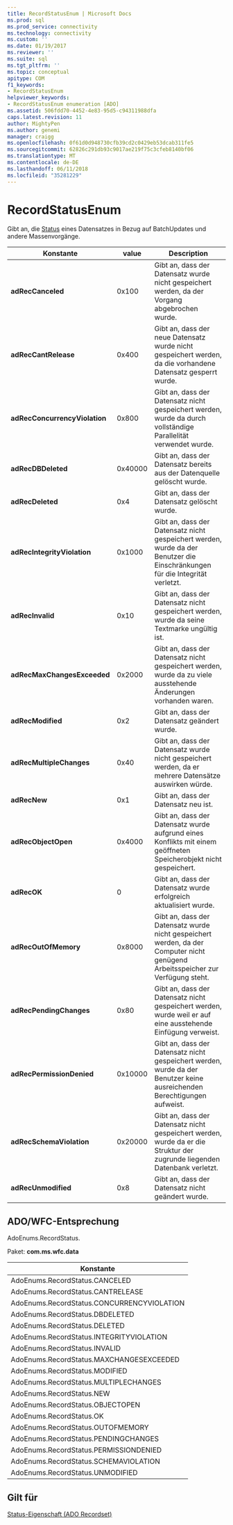 ```yaml
---
title: RecordStatusEnum | Microsoft Docs
ms.prod: sql
ms.prod_service: connectivity
ms.technology: connectivity
ms.custom: ''
ms.date: 01/19/2017
ms.reviewer: ''
ms.suite: sql
ms.tgt_pltfrm: ''
ms.topic: conceptual
apitype: COM
f1_keywords:
- RecordStatusEnum
helpviewer_keywords:
- RecordStatusEnum enumeration [ADO]
ms.assetid: 506fdd70-4452-4e83-95d5-c94311988dfa
caps.latest.revision: 11
author: MightyPen
ms.author: genemi
manager: craigg
ms.openlocfilehash: 0f61d0d948730cfb39cd2c0429eb53dcab311fe5
ms.sourcegitcommit: 62826c291db93c9017ae219f75c3cfeb8140bf06
ms.translationtype: MT
ms.contentlocale: de-DE
ms.lasthandoff: 06/11/2018
ms.locfileid: "35281229"
---
```

# <a name="recordstatusenum"></a>RecordStatusEnum
Gibt an, die [Status](../../../ado/reference/ado-api/status-property-ado-recordset.md) eines Datensatzes in Bezug auf BatchUpdates und andere Massenvorgänge.  
  
|Konstante|value|Description|  
|--------------|-----------|-----------------|  
|**adRecCanceled**|0x100|Gibt an, dass der Datensatz wurde nicht gespeichert werden, da der Vorgang abgebrochen wurde.|  
|**adRecCantRelease**|0x400|Gibt an, dass der neue Datensatz wurde nicht gespeichert werden, da die vorhandene Datensatz gesperrt wurde.|  
|**adRecConcurrencyViolation**|0x800|Gibt an, dass der Datensatz nicht gespeichert werden, wurde da durch vollständige Parallelität verwendet wurde.|  
|**adRecDBDeleted**|0x40000|Gibt an, dass der Datensatz bereits aus der Datenquelle gelöscht wurde.|  
|**adRecDeleted**|0x4|Gibt an, dass der Datensatz gelöscht wurde.|  
|**adRecIntegrityViolation**|0x1000|Gibt an, dass der Datensatz nicht gespeichert werden, wurde da der Benutzer die Einschränkungen für die Integrität verletzt.|  
|**adRecInvalid**|0x10|Gibt an, dass der Datensatz nicht gespeichert werden, wurde da seine Textmarke ungültig ist.|  
|**adRecMaxChangesExceeded**|0x2000|Gibt an, dass der Datensatz nicht gespeichert werden, wurde da zu viele ausstehende Änderungen vorhanden waren.|  
|**adRecModified**|0x2|Gibt an, dass der Datensatz geändert wurde.|  
|**adRecMultipleChanges**|0x40|Gibt an, dass der Datensatz wurde nicht gespeichert werden, da er mehrere Datensätze auswirken würde.|  
|**adRecNew**|0x1|Gibt an, dass der Datensatz neu ist.|  
|**adRecObjectOpen**|0x4000|Gibt an, dass der Datensatz wurde aufgrund eines Konflikts mit einem geöffneten Speicherobjekt nicht gespeichert.|  
|**adRecOK**|0|Gibt an, dass der Datensatz wurde erfolgreich aktualisiert wurde.|  
|**adRecOutOfMemory**|0x8000|Gibt an, dass der Datensatz wurde nicht gespeichert werden, da der Computer nicht genügend Arbeitsspeicher zur Verfügung steht.|  
|**adRecPendingChanges**|0x80|Gibt an, dass der Datensatz nicht gespeichert werden, wurde weil er auf eine ausstehende Einfügung verweist.|  
|**adRecPermissionDenied**|0x10000|Gibt an, dass der Datensatz nicht gespeichert werden, wurde da der Benutzer keine ausreichenden Berechtigungen aufweist.|  
|**adRecSchemaViolation**|0x20000|Gibt an, dass der Datensatz nicht gespeichert werden, wurde da er die Struktur der zugrunde liegenden Datenbank verletzt.|  
|**adRecUnmodified**|0x8|Gibt an, dass der Datensatz nicht geändert wurde.|  
  
## <a name="adowfc-equivalent"></a>ADO/WFC-Entsprechung  
 AdoEnums.RecordStatus.  
  
 Paket: **com.ms.wfc.data**  
  
|Konstante|  
|--------------|  
|AdoEnums.RecordStatus.CANCELED|  
|AdoEnums.RecordStatus.CANTRELEASE|  
|AdoEnums.RecordStatus.CONCURRENCYVIOLATION|  
|AdoEnums.RecordStatus.DBDELETED|  
|AdoEnums.RecordStatus.DELETED|  
|AdoEnums.RecordStatus.INTEGRITYVIOLATION|  
|AdoEnums.RecordStatus.INVALID|  
|AdoEnums.RecordStatus.MAXCHANGESEXCEEDED|  
|AdoEnums.RecordStatus.MODIFIED|  
|AdoEnums.RecordStatus.MULTIPLECHANGES|  
|AdoEnums.RecordStatus.NEW|  
|AdoEnums.RecordStatus.OBJECTOPEN|  
|AdoEnums.RecordStatus.OK|  
|AdoEnums.RecordStatus.OUTOFMEMORY|  
|AdoEnums.RecordStatus.PENDINGCHANGES|  
|AdoEnums.RecordStatus.PERMISSIONDENIED|  
|AdoEnums.RecordStatus.SCHEMAVIOLATION|  
|AdoEnums.RecordStatus.UNMODIFIED|  
  
## <a name="applies-to"></a>Gilt für  
 [Status-Eigenschaft (ADO Recordset)](../../../ado/reference/ado-api/status-property-ado-recordset.md)
